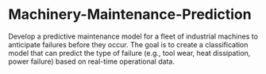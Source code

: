 # Machinery-Maintenance-Prediction
Develop a predictive maintenance model for a fleet of industrial  machines to anticipate failures before they occur. The goal is to  create a classification model that can predict the type of failure (e.g., tool wear, heat  dissipation, power failure) based on real-time operational data.
